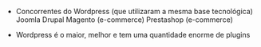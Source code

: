 - Concorrentes do Wordpress (que utilizaram a mesma base tecnológica)
    Joomla
    Drupal
    Magento (e-commerce)
    Prestashop (e-commerce)

- Wordpress é o maior, melhor e tem uma quantidade enorme de plugins